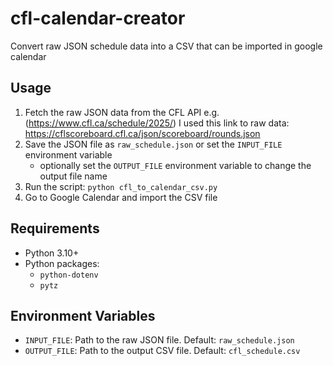 # cfl-calendar-creator

Convert raw JSON schedule data into a CSV that can be imported in google calendar

## Usage

1. Fetch the raw JSON data from the CFL API e.g. (https://www.cfl.ca/schedule/2025/)
   I used this link to raw data: https://cflscoreboard.cfl.ca/json/scoreboard/rounds.json
2. Save the JSON file as `raw_schedule.json` or set the `INPUT_FILE` environment variable
   - optionally set the `OUTPUT_FILE` environment variable to change the output file name
3. Run the script: `python cfl_to_calendar_csv.py`
4. Go to Google Calendar and import the CSV file

## Requirements

- Python 3.10+
- Python packages:
  - `python-dotenv`
  - `pytz`

## Environment Variables

- `INPUT_FILE`: Path to the raw JSON file. Default: `raw_schedule.json`
- `OUTPUT_FILE`: Path to the output CSV file. Default: `cfl_schedule.csv`

